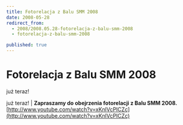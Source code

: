 ```yaml
---
title: Fotorelacja z Balu SMM 2008
date: 2008-05-28
redirect_from: 
  - 2008/2008.05.28-fotorelacja-z-balu-smm-2008
  - fotorelacja-z-balu-smm-2008

published: true
---
```




# Fotorelacja z Balu SMM 2008

<time>już teraz!</time>

już teraz! | 
**Zapraszamy do obejrzenia fotorelacji z Balu SMM 2008.**
[http://www.youtube.com/watch?v=xKnlVcPICZc](http://www.youtube.com/watch?v=xKnlVcPICZc)


<!--CONTENT FROM OLD SERVER (jos before 2013): już teraz! | 
**Zapraszamy do obejrzenia fotorelacji z Balu SMM 2008.**
[http://www.youtube.com/watch?v=xKnlVcPICZc](http://www.youtube.com/watch?v=xKnlVcPICZc)

-->

<!--{{json:{"created_date":"2008-05-28 09:13:14","publish_down":"0000-00-00 00:00:00","id":"633"}}}-->